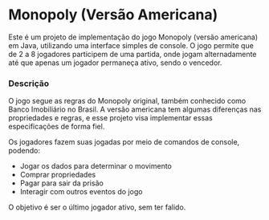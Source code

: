 # Monopoly (Versão Americana)

Este é um projeto de implementação do jogo Monopoly (versão americana) em Java, utilizando uma interface simples de console. O jogo permite que de 2 a 8 jogadores participem de uma partida, onde jogam alternadamente até que apenas um jogador permaneça ativo, sendo o vencedor.

### Descrição

O jogo segue as regras do Monopoly original, também conhecido como Banco Imobiliário no Brasil. A versão americana tem algumas diferenças nas propriedades e regras, e esse projeto visa implementar essas especificações de forma fiel.

Os jogadores fazem suas jogadas por meio de comandos de console, podendo:

- Jogar os dados para determinar o movimento
- Comprar propriedades
- Pagar para sair da prisão
- Interagir com outros eventos do jogo

O objetivo é ser o último jogador ativo, sem ter falido.
